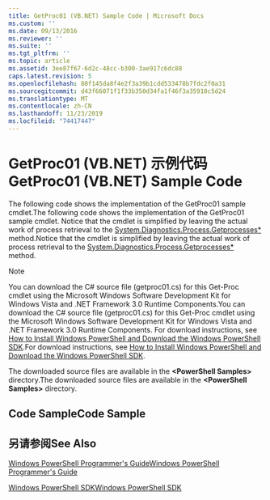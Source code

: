 ```yaml
---
title: GetProc01 (VB.NET) Sample Code | Microsoft Docs
ms.custom: ''
ms.date: 09/13/2016
ms.reviewer: ''
ms.suite: ''
ms.tgt_pltfrm: ''
ms.topic: article
ms.assetid: 3ee87f67-6d2c-48cc-b300-3ae917c6dc88
caps.latest.revision: 5
ms.openlocfilehash: 80f145da8f4e2f3a39b1cdd533478b7fdc2f0a31
ms.sourcegitcommit: d43f66071f1f33b350d34fa1f46f3a35910c5d24
ms.translationtype: MT
ms.contentlocale: zh-CN
ms.lasthandoff: 11/23/2019
ms.locfileid: "74417447"
---
```

# <a name="getproc01-vbnet-sample-code"></a><span data-ttu-id="7bf02-102">GetProc01 (VB.NET) 示例代码</span><span class="sxs-lookup"><span data-stu-id="7bf02-102">GetProc01 (VB.NET) Sample Code</span></span>

<span data-ttu-id="7bf02-103">The following code shows the implementation of the GetProc01 sample cmdlet.</span><span class="sxs-lookup"><span data-stu-id="7bf02-103">The following code shows the implementation of the GetProc01 sample cmdlet.</span></span> <span data-ttu-id="7bf02-104">Notice that the cmdlet is simplified by leaving the actual work of process retrieval to the [System.Diagnostics.Process.Getprocesses\*](/dotnet/api/System.Diagnostics.Process.GetProcesses) method.</span><span class="sxs-lookup"><span data-stu-id="7bf02-104">Notice that the cmdlet is simplified by leaving the actual work of process retrieval to the [System.Diagnostics.Process.Getprocesses\*](/dotnet/api/System.Diagnostics.Process.GetProcesses) method.</span></span>

> [!NOTE]
> <span data-ttu-id="7bf02-105">You can download the C# source file (getproc01.cs) for this Get-Proc cmdlet using the Microsoft Windows Software Development Kit for Windows Vista and .NET Framework 3.0 Runtime Components.</span><span class="sxs-lookup"><span data-stu-id="7bf02-105">You can download the C# source file (getproc01.cs) for this Get-Proc cmdlet using the Microsoft Windows Software Development Kit for Windows Vista and .NET Framework 3.0 Runtime Components.</span></span> <span data-ttu-id="7bf02-106">For download instructions, see [How to Install Windows PowerShell and Download the Windows PowerShell SDK](/powershell/scripting/developer/installing-the-windows-powershell-sdk).</span><span class="sxs-lookup"><span data-stu-id="7bf02-106">For download instructions, see [How to Install Windows PowerShell and Download the Windows PowerShell SDK](/powershell/scripting/developer/installing-the-windows-powershell-sdk).</span></span>
>
> <span data-ttu-id="7bf02-107">The downloaded source files are available in the **\<PowerShell Samples>** directory.</span><span class="sxs-lookup"><span data-stu-id="7bf02-107">The downloaded source files are available in the **\<PowerShell Samples>** directory.</span></span>

## <a name="code-sample"></a><span data-ttu-id="7bf02-108">Code Sample</span><span class="sxs-lookup"><span data-stu-id="7bf02-108">Code Sample</span></span>

<!-- TODO!!!: review snippet reference  [!CODE [msh_samplesgetproc01#getproc01vball](msh_samplesgetproc01#getproc01vball)]  -->

## <a name="see-also"></a><span data-ttu-id="7bf02-109">另请参阅</span><span class="sxs-lookup"><span data-stu-id="7bf02-109">See Also</span></span>

[<span data-ttu-id="7bf02-110">Windows PowerShell Programmer's Guide</span><span class="sxs-lookup"><span data-stu-id="7bf02-110">Windows PowerShell Programmer's Guide</span></span>](./windows-powershell-programmer-s-guide.md)

[<span data-ttu-id="7bf02-111">Windows PowerShell SDK</span><span class="sxs-lookup"><span data-stu-id="7bf02-111">Windows PowerShell SDK</span></span>](../windows-powershell-reference.md)
